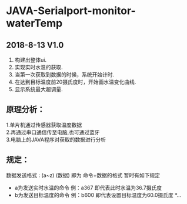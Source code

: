 # JAVA-Serialport-monitor-waterTemp

## 2018-8-13 V1.0
1. 构建出整体ui.
2. 实现实时水温的获取.
3. 当第一次获取到数据的时候，系统开始计时. 
4. 在达到目标温度前20摄氏度时，开始画水温变化曲线.
5. 显示系统最大超调量.

## 原理分析：  
1.单片机通过传感器获取温度数据  
2.再通过串口通信传至电脑,也可通过蓝牙  
3.电脑上的JAVA程序对获取的数据进行分析  

## 规定：  
数据发送格式 : (a~z) (数据) 即为 命令+数据的格式
暂时有如下规定 
* a为发送实时水温的命令 例：a367 即代表此时水温为36.7摄氏度
* b为发送目标温度的命令 例：b600 即代表设置目标温度为60.0摄氏度
*...











